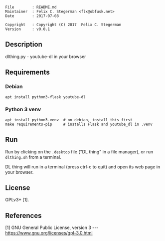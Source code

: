 <!-- {{{1 -->

    File        : README.md
    Maintainer  : Felix C. Stegerman <flx@obfusk.net>
    Date        : 2017-07-08

    Copyright   : Copyright (C) 2017  Felix C. Stegerman
    Version     : v0.0.1

<!-- }}}1 -->

## Description

dlthing.py - youtube-dl in your browser

## Requirements

### Debian

```
apt install python3-flask youtube-dl
```

### Python 3 venv

```
apt install python3-venv  # on debian, install this first
make requirements-pip     # installs Flask and youtube_dl in .venv
```

## Run

Run by clicking on the `.desktop` file ("DL thing" in a file manager),
or run `dlthing.sh` from a terminal.

DL thing will run in a terminal (press ctrl-c to quit) and open its
web page in your browser.

## License

GPLv3+ [1].

## References

[1] GNU General Public License, version 3
--- https://www.gnu.org/licenses/gpl-3.0.html

<!-- vim: set tw=70 sw=2 sts=2 et fdm=marker : -->
